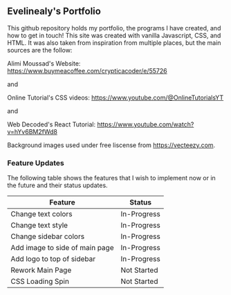## Evelinealy's Portfolio

This github repository holds my portfolio, the programs I have created, and how to get in touch! This site was created with vanilla Javascript, CSS, and HTML. It was also taken from inspiration from multiple places, but the main sources are the follow:

Alimi Moussad's Website: https://www.buymeacoffee.com/crypticacoder/e/55726

and

Online Tutorial's CSS videos: https://www.youtube.com/@OnlineTutorialsYT

and

Web Decoded's React Tutorial: https://www.youtube.com/watch?v=hYv6BM2fWd8

Background images used under free liscense from https://vecteezy.com.

### Feature Updates

The following table shows the features that I wish to implement now or in the future and their status updates.

| Feature                        | Status      |
| ------------------------------ | ----------- |
| Change text colors             | In-Progress |
| Change text style              | In-Progress |
| Change sidebar colors          | In-Progress |
| Add image to side of main page | In-Progress |
| Add logo to top of sidebar     | In-Progress |
| Rework Main Page               | Not Started |
| CSS Loading Spin               | Not Started |
